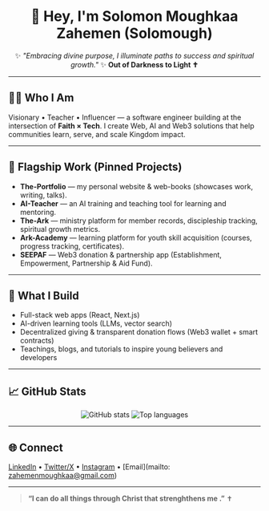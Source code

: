 <!-- Profile README for Solomough / SolomonMoughkaa -->

<h1 align="center">👋 Hey, I'm Solomon Moughkaa Zahemen (Solomough)</h1>

<p align="center">
✨ <i>"Embracing divine purpose, I illuminate paths to success and spiritual growth."</i> ✨  
<b>Out of Darkness to Light ✝️</b>
</p>

---

## 🙋‍♂️ Who I Am
Visionary • Teacher • Influencer — a software engineer building at the intersection of **Faith × Tech**. I create Web, AI and Web3 solutions that help communities learn, serve, and scale Kingdom impact.

---

## 🚀 Flagship Work (Pinned Projects)
- **The-Portfolio** — my personal website & web-books (showcases work, writing, talks).  
- **AI-Teacher** — an AI training and teaching tool for learning and mentoring.  
- **The-Ark** — ministry platform for member records, discipleship tracking, spiritual growth metrics.  
- **Ark-Academy** — learning platform for youth skill acquisition (courses, progress tracking, certificates).  
- **SEEPAF** — Web3 donation & partnership app (Establishment, Empowerment, Partnership & Aid Fund).

---

## 🌱 What I Build
- Full-stack web apps (React, Next.js)  
- AI-driven learning tools (LLMs, vector search)  
- Decentralized giving & transparent donation flows (Web3 wallet + smart contracts)  
- Teachings, blogs, and tutorials to inspire young believers and developers

---

## 📈 GitHub Stats
<p align="center">
  <img src="https://github-readme-stats.vercel.app/api?username=YOUR_USERNAME&show_icons=true&theme=tokyonight" alt="GitHub stats" />
  <img src="https://github-readme-stats.vercel.app/api/top-langs/?username=YOUR_USERNAME&layout=compact&theme=tokyonight" alt="Top languages" />
</p>

---

## 🌐 Connect
[LinkedIn](#) • [Twitter/X](#https://x.com/moughkaa46415?s=09) • [Instagram](#https://www.instagram.com/solomough3?igsh=cGJ1d3JtYzh5M3Ay) • [Email](mailto: zahemenmoughkaa@gmail.com)

---

> **“I can do all things through Christ that strenghthens me .”** ✝️
